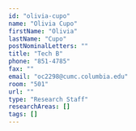```yaml
---
id: "olivia-cupo"
name: "Olivia Cupo"
firstName: "Olivia"
lastName: "Cupo"
postNominalLetters: ""
title: "Tech B"
phone: "851-4785"
fax: ""
email: "oc2298@cumc.columbia.edu"
room: "501"
url: ""
type: "Research Staff"
researchAreas: []
tags: []
---
```

